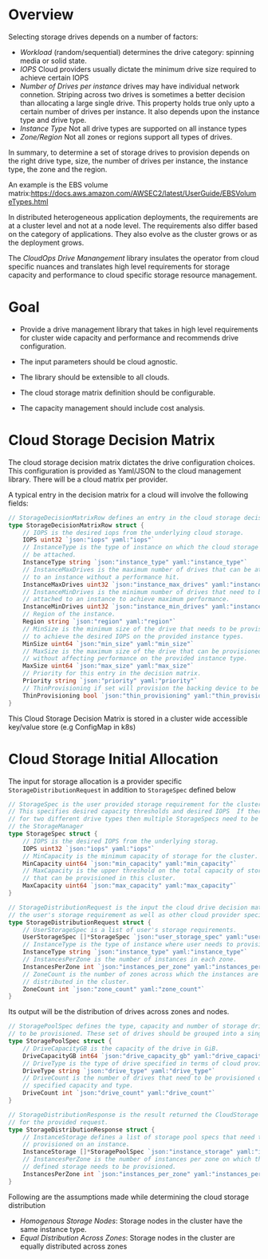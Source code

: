 # Overview

Selecting storage drives depends on a number of factors:

-  *Workload* (random/sequential) determines the drive category: spinning media or solid state.
-  *IOPS*  Cloud providers usually dictate the minimum drive size required to achieve certain IOPS
-  *Number of Drives per instance* drives may have individual network connetion. Striping across two drives is sometimes a better decision than allocating a large single drive. This property holds true only upto a certain number of drives per instance. It also depends upon the instance type and drive type.
-  *Instance Type* Not all drive types are supported on all instance types
-  *Zone/Region* Not all zones or regions support all types of drives.

In summary, to determine a set of storage drives to provision depends on the right drive type, size, the number of drives per instance, the instance type, the zone and the region.

An example is the EBS volume matrix:https://docs.aws.amazon.com/AWSEC2/latest/UserGuide/EBSVolumeTypes.html

In distributed heterogeneous application deployments, the requirements are at a cluster level and not at a node level. The requirements also differ based on the category of applications. They also evolve as the cluster grows or as the deployment grows.

The *CloudOps Drive Manangement* library insulates the operator from cloud specific nuances and translates high level requirements for storage capacity and performance to cloud specific storage resource management.


# Goal

- Provide a drive management library that takes in high level requirements for cluster wide capacity and performance and recommends drive configuration.

- The input parameters should be cloud agnostic.

- The library should be extensible to all clouds.

- The cloud storage matrix definition should be configurable.

- The capacity management should include cost analysis.


# Cloud Storage Decision Matrix

The cloud storage decision matrix dictates the drive configuration choices. This configuration is provided as Yaml/JSON to the cloud management library. There will be a cloud matrix per provider.

A typical entry in the decision matrix for a cloud will involve the following fields:

```go
// StorageDecisionMatrixRow defines an entry in the cloud storage decision matrix.
type StorageDecisionMatrixRow struct {
	// IOPS is the desired iops from the underlying cloud storage.
	IOPS uint32 `json:"iops" yaml:"iops"`
	// InstanceType is the type of instance on which the cloud storage will
	// be attached.
	InstanceType string `json:"instance_type" yaml:"instance_type"`
	// InstanceMaxDrives is the maximum number of drives that can be attached
	// to an instance without a performance hit.
	InstanceMaxDrives uint32 `json:"instance_max_drives" yaml:"instance_max_drives"`
	// InstanceMinDrives is the minimum number of drives that need to be
	// attached to an instance to achieve maximum performance.
	InstanceMinDrives uint32 `json:"instance_min_drives" yaml:"instance_min_drives"`
	// Region of the instance.
	Region string `json:"region" yaml:"region"`
	// MinSize is the minimum size of the drive that needs to be provisioned
	// to achieve the desired IOPS on the provided instance types.
	MinSize uint64 `json:"min_size" yaml:"min_size"`
	// MaxSize is the maximum size of the drive that can be provisioned
	// without affecting performance on the provided instance type.
	MaxSize uint64 `json:"max_size" yaml:"max_size"`
	// Priority for this entry in the decision matrix.
	Priority string `json:"priority" yaml:"priority"`
	// ThinProvisioning if set will provision the backing device to be thinly provisioned if supported by cloud provider.
	ThinProvisioning bool `json:"thin_provisioning" yaml:"thin_provisioning"`
}

```

This Cloud Storage Decision Matrix is stored in a cluster wide accessible key/value store (e.g ConfigMap in k8s)

# Cloud Storage Initial Allocation

The input for storage allocation is a provider specific `StorageDistributionRequest` in addition to `StorageSpec` defined below

```go
// StorageSpec is the user provided storage requirement for the cluster.
// This specifies desired capacity thresholds and desired IOPS  If there is a requirement
// for two different drive types then multiple StorageSpecs need to be provided to
// the StorageManager
type StorageSpec struct {
	// IOPS is the desired IOPS from the underlying storag.
	IOPS uint32 `json:"iops" yaml:"iops"`
	// MinCapacity is the minimum capacity of storage for the cluster.
	MinCapacity uint64 `json:"min_capacity" yaml:"min_capacity"`
	// MaxCapacity is the upper threshold on the total capacity of storage
	// that can be provisioned in this cluster.
	MaxCapacity uint64 `json:"max_capacity" yaml:"max_capacity"`
}

// StorageDistributionRequest is the input the cloud drive decision matrix. It provides
// the user's storage requirement as well as other cloud provider specific details.
type StorageDistributionRequest struct {
	// UserStorageSpec is a list of user's storage requirements.
	UserStorageSpec []*StorageSpec `json:"user_storage_spec" yaml:"user_storage_spec"`
	// InstanceType is the type of instance where user needs to provision storage.
	InstanceType string `json:"instance_type" yaml:"instance_type"`
	// InstancesPerZone is the number of instances in each zone.
	InstancesPerZone int `json:"instances_per_zone" yaml:"instances_per_zone"`
	// ZoneCount is the number of zones across which the instances are
	// distributed in the cluster.
	ZoneCount int `json:"zone_count" yaml:"zone_count"`
}

```

Its output will be the distribution of drives across zones and nodes.

```go
// StoragePoolSpec defines the type, capacity and number of storage drive that needs
// to be provisioned. These set of drives should be grouped into a single storage pool.
type StoragePoolSpec struct {
	// DriveCapacityGB is the capacity of the drive in GiB.
	DriveCapacityGB int64 `json:"drive_capacity_gb" yaml:"drive_capacity_gb"`
	// DriveType is the type of drive specified in terms of cloud provided names.
	DriveType string `json:"drive_type" yaml:"drive_type"`
	// DriveCount is the number of drives that need to be provisioned of the
	// specified capacity and type.
	DriveCount int `json:"drive_count" yaml:"drive_count"`
}

// StorageDistributionResponse is the result returned the CloudStorage Decision Matrix
// for the provided request.
type StorageDistributionResponse struct {
	// InstanceStorage defines a list of storage pool specs that need to be
	// provisioned on an instance.
	InstanceStorage []*StoragePoolSpec `json:"instance_storage" yaml:"instance_storage"`
	// InstancesPerZone is the number of instances per zone on which the above
	// defined storage needs to be provisioned.
	InstancesPerZone int `json:"instances_per_zone" yaml:"instances_per_zone"`
}
```

Following are the assumptions made while determining the cloud storage distribution

- *Homogenous Storage Nodes*: Storage nodes in the cluster have the same instance type.
- *Equal Distribution Across Zones*: Storage nodes in the cluster are equally distributed across zones
